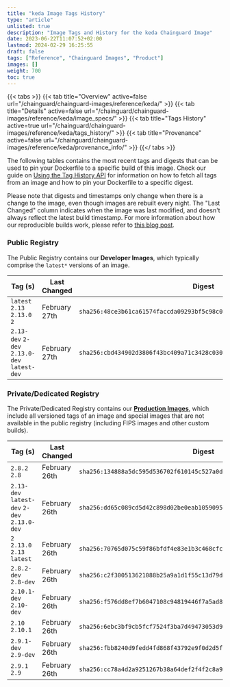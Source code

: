 ```yaml
---
title: "keda Image Tags History"
type: "article"
unlisted: true
description: "Image Tags and History for the keda Chainguard Image"
date: 2023-06-22T11:07:52+02:00
lastmod: 2024-02-29 16:25:55
draft: false
tags: ["Reference", "Chainguard Images", "Product"]
images: []
weight: 700
toc: true
---
```


{{< tabs >}}
{{< tab title="Overview" active=false url="/chainguard/chainguard-images/reference/keda/" >}}
{{< tab title="Details" active=false url="/chainguard/chainguard-images/reference/keda/image_specs/" >}}
{{< tab title="Tags History" active=true url="/chainguard/chainguard-images/reference/keda/tags_history/" >}}
{{< tab title="Provenance" active=false url="/chainguard/chainguard-images/reference/keda/provenance_info/" >}}
{{</ tabs >}}

The following tables contains the most recent tags and digests that can be used to pin your Dockerfile to a specific build of this image. Check our guide on [Using the Tag History API](/chainguard/chainguard-images/using-the-tag-history-api/) for information on how to fetch all tags from an image and how to pin your Dockerfile to a specific digest.

Please note that digests and timestamps only change when there is a change to the image, even though images are rebuilt every night. The "Last Changed" column indicates when the image was last modified, and doesn't always reflect the latest build timestamp. For more information about how our reproducible builds work, please refer to [this blog post](https://www.chainguard.dev/unchained/reproducing-chainguards-reproducible-image-builds).

### Public Registry
The Public Registry contains our **Developer Images**, which typically comprise the `latest*` versions of an image.

| Tag (s)                                       | Last Changed  | Digest                                                                    |
|-----------------------------------------------|---------------|---------------------------------------------------------------------------|
|  `latest` `2.13` `2.13.0` `2`                 | February 27th | `sha256:48ce3b61ca61574faccda09293bf5c98c06fea3db04c1ca935123b1147f4419b` |
|  `2.13-dev` `2-dev` `2.13.0-dev` `latest-dev` | February 27th | `sha256:cbd434902d3806f43bc409a71c3428c03077079a411bb386717b80a9e58aef50` |


### Private/Dedicated Registry
The Private/Dedicated Registry contains our **[Production Images](https://www.chainguard.dev/chainguard-images)**, which include all versioned tags of an image and special images that are not available in the public registry (including FIPS images and other custom builds).

| Tag (s)                                       | Last Changed  | Digest                                                                    |
|-----------------------------------------------|---------------|---------------------------------------------------------------------------|
|  `2.8.2` `2.8`                                | February 26th | `sha256:134888a5dc595d536702f610145c527a0d214481e8844e2f95cebe2bd8ffd20a` |
|  `2.13-dev` `latest-dev` `2-dev` `2.13.0-dev` | February 26th | `sha256:dd65c089cd5d42c898d02be0eab10590957d6000c1be8ead463f6c0e37c09d08` |
|  `2` `2.13.0` `2.13` `latest`                 | February 26th | `sha256:70765d075c59f86bfdf4e83e1b3c468cfc0848dfad0e051d8d770cf9024cdc60` |
|  `2.8.2-dev` `2.8-dev`                        | February 26th | `sha256:c2f300513621088b25a9a1d1f55c13d79d97312610a9c6743038c1388d8c7d1f` |
|  `2.10.1-dev` `2.10-dev`                      | February 26th | `sha256:f576dd8ef7b6047108c94819446f7a5ad89a420202fb1f98657b87cc5ad7f06d` |
|  `2.10` `2.10.1`                              | February 26th | `sha256:6ebc3bf9cb5fcf7524f3ba7d49473053d935d442afda5d6f6b2226b98051defe` |
|  `2.9.1-dev` `2.9-dev`                        | February 26th | `sha256:fbb8240d9fedd4fd868f43792e9f0d2d5fe5e9e4cec5fe62ed1f12ef7295fd63` |
|  `2.9.1` `2.9`                                | February 26th | `sha256:cc78a4d2a9251267b38a64def2f4f2c8a9d893aa87a9823600c0f5907ead1813` |

